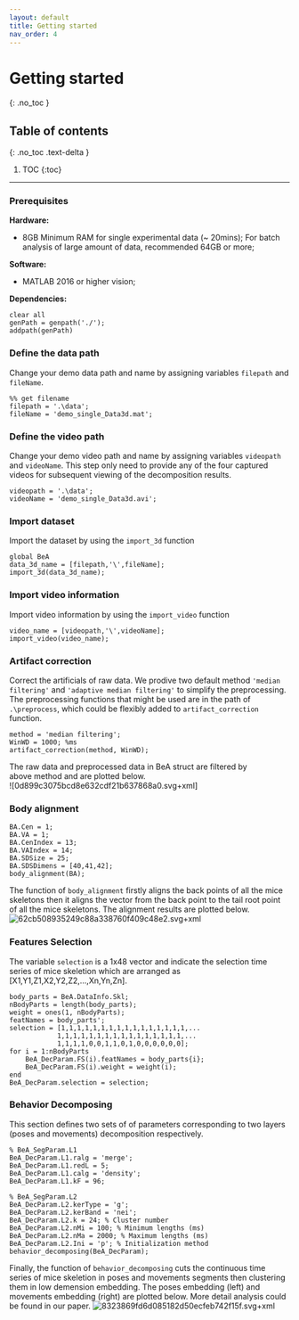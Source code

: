 ```yaml
---
layout: default
title: Getting started
nav_order: 4
---
```


# Getting started
{: .no_toc }

## Table of contents
{: .no_toc .text-delta }

1. TOC
{:toc}

---

### Prerequisites

**Hardware:** 
- 8GB Minimum RAM for single experimental data (~ 20mins); For batch analysis of large amount of data, recommended 64GB or more;

**Software:** 
- MATLAB 2016 or higher vision;

**Dependencies:**



``` prerequisites
clear all
genPath = genpath('./');
addpath(genPath)
```

### Define the data path

Change your demo data path and name by assigning variables `filepath` and `fileName`.

``` 
%% get filename
filepath = '.\data';
fileName = 'demo_single_Data3d.mat';
```

### Define the video path

Change your demo video path and name by assigning variables `videopath` and `videoName`. This step only need to provide any of the four captured videos for subsequent viewing of the decomposition results.

```
videopath = '.\data';
videoName = 'demo_single_Data3d.avi';
```

### Import dataset
Import the dataset by using the `import_3d` function

```
global BeA
data_3d_name = [filepath,'\',fileName];
import_3d(data_3d_name);
```

### Import video information 

Import video information by using the `import_video` function

```
video_name = [videopath,'\',videoName];
import_video(video_name);
```

### Artifact correction 

Correct the artificials of raw data. We prodive two default method `'median filtering'` and `'adaptive median filtering'`  to simplify the preprocessing. The preprocessing functions that might be used are in the path of `.\preprocess`, which could be flexibly added to `artifact_correction` function.
```
method = 'median filtering';
WinWD = 1000; %ms
artifact_correction(method, WinWD);
```

The raw data and preprocessed data in BeA struct are filtered by above method and are plotted below.  
![0d899c3075bcd8e632cdf21b637868a0.svg+xml]

### Body alignment

```
BA.Cen = 1;
BA.VA = 1;
BA.CenIndex = 13;
BA.VAIndex = 14;
BA.SDSize = 25;
BA.SDSDimens = [40,41,42];
body_alignment(BA);
```

The function of `body_alignment` firstly aligns the back points of all the mice skeletons then it aligns the vector from the back point to the tail root point of all the mice skeletons. The alignment results are plotted below.
![62cb508935249c88a338760f409c48e2.svg+xml](en-resource://database/527:0)

###  Features Selection

The variable ``selection``  is a 1x48 vector and indicate the selection time series of mice skeletion which are arranged as [X1,Y1,Z1,X2,Y2,Z2,...,Xn,Yn,Zn].

```
body_parts = BeA.DataInfo.Skl;
nBodyParts = length(body_parts);
weight = ones(1, nBodyParts);
featNames = body_parts';
selection = [1,1,1,1,1,1,1,1,1,1,1,1,1,1,1,1,...
            1,1,1,1,1,1,1,1,1,1,1,1,1,1,1,1,...
            1,1,1,1,0,0,1,1,0,1,0,0,0,0,0,0];
for i = 1:nBodyParts
    BeA_DecParam.FS(i).featNames = body_parts{i};
    BeA_DecParam.FS(i).weight = weight(i);
end
BeA_DecParam.selection = selection;
```
### Behavior Decomposing
This section defines two sets of of parameters corresponding to two layers (poses and movements) decomposition respectively.

``` 
% BeA_SegParam.L1
BeA_DecParam.L1.ralg = 'merge';
BeA_DecParam.L1.redL = 5;
BeA_DecParam.L1.calg = 'density';
BeA_DecParam.L1.kF = 96;

% BeA_SegParam.L2
BeA_DecParam.L2.kerType = 'g';
BeA_DecParam.L2.kerBand = 'nei';
BeA_DecParam.L2.k = 24; % Cluster number
BeA_DecParam.L2.nMi = 100; % Minimum lengths (ms)
BeA_DecParam.L2.nMa = 2000; % Maximum lengths (ms)
BeA_DecParam.L2.Ini = 'p'; % Initialization method
behavior_decomposing(BeA_DecParam);
```

Finally, the function of `behavior_decomposing`  cuts the continuous time series of mice skeletion in poses and movements segments then clustering them in low demension embedding. The poses embedding (left) and movements embedding (right) are plotted below. More detail analysis could be found in our paper. 
![8323869fd6d085182d50ecfeb742f15f.svg+xml](en-resource://database/533:0)


